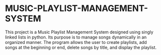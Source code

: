 # MUSIC-PLAYLIST-MANAGEMENT-SYSTEM
 This project is a Music Playlist Management System designed using singly linked lists in python. Its purpose is to manage songs dynamically in an organized manner. The program allows the user to create playlists, add songs at the beginning or end, delete songs by title, and display the playlist. 
